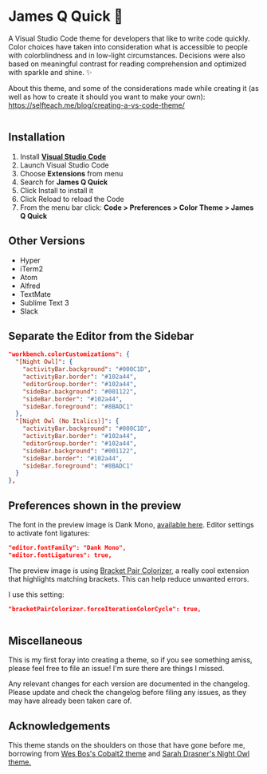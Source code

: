 # James Q Quick 🏃

A Visual Studio Code theme for developers that like to write code quickly. Color choices have taken into consideration what is accessible to people with colorblindness and in low-light circumstances. Decisions were also based on meaningful contrast for reading comprehension and optimized with sparkle and shine. ✨

About this theme, and some of the considerations made while creating it (as well as how to create it should you want to make your own): https://selfteach.me/blog/creating-a-vs-code-theme/

![]()

## Installation

1. Install **[Visual Studio Code](https://code.visualstudio.com/)**
2. Launch Visual Studio Code
3. Choose **Extensions** from menu
4. Search for **James Q Quick**
5. Click Install to install it
6. Click Reload to reload the Code
7. From the menu bar click: **Code > Preferences > Color Theme > James Q Quick**

## Other Versions

- Hyper
- iTerm2
- Atom
- Alfred
- TextMate
- Sublime Text 3
- Slack

## Separate the Editor from the Sidebar

```json
"workbench.colorCustomizations": {
  "[Night Owl]": {
    "activityBar.background": "#000C1D",
    "activityBar.border": "#102a44",
    "editorGroup.border": "#102a44",
    "sideBar.background": "#001122",
    "sideBar.border": "#102a44",
    "sideBar.foreground": "#8BADC1"
  },
  "[Night Owl (No Italics)]": {
    "activityBar.background": "#000C1D",
    "activityBar.border": "#102a44",
    "editorGroup.border": "#102a44",
    "sideBar.background": "#001122",
    "sideBar.border": "#102a44",
    "sideBar.foreground": "#8BADC1"
  }
},
```

## Preferences shown in the preview

The font in the preview image is Dank Mono, [available here](https://dank.sh/). Editor settings to activate font ligatures:

```json
"editor.fontFamily": "Dank Mono",
"editor.fontLigatures": true,
```

The preview image is using [Bracket Pair Colorizer](https://marketplace.visualstudio.com/items?itemName=CoenraadS.bracket-pair-colorizer), a really cool extension that highlights matching brackets. This can help reduce unwanted errors.

I use this setting:

```json
"bracketPairColorizer.forceIterationColorCycle": true,
```

![]()

## Miscellaneous

This is my first foray into creating a theme, so if you see something amiss, please feel free to file an issue! I'm sure there are things I missed.

Any relevant changes for each version are documented in the changelog. Please update and check the changelog before filing any issues, as they may have already been taken care of.

## Acknowledgements

This theme stands on the shoulders on those that have gone before me, borrowing from [Wes Bos's Cobalt2 theme](https://github.com/wesbos/cobalt2-vscode) and [Sarah Drasner's Night Owl theme.](https://github.com/sdras/night-owl-vscode-theme)
